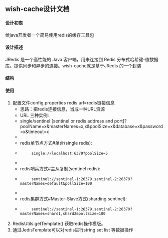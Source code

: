 ## wish-cache设计文档

#### 设计初衷
给java开发者一个简易使用redis的缓存工具包
#### 设计描述
JRedis 是一个高性能的 Java 客户端，用来连接到 Redis 分布式哈希键-值数据库。提供同步和异步的连接。wish-cache就是基于JRedis 的一个封装
#### 结构

#### 使用
1. 配置文件config.properties
 redis.url=redis链接信息
      * 思路：把redis连接信息，当成一种URL资源
	 * URL 三种实例:
	 * single/sentinel:[sentinel or redis address and port]?poolName=x&masterNames=x,x&poolSize=x&database=x&password=x&timeout=x
	 *
	 * redis单节点方式#单台(single redis):
     *          single://localhost:6379?poolSize=5
	 *
	 * redis哨兵方式#主从复制(sentinel redis):
     *          sentinel://sentinel-1:26379,sentinel-2:26379?masterNames=default&pollSize=100
	 *
	 * redis集群方式#Master-Slave方式(sharding sentinel):
     *          sentinel://sentinel-1:26379,sentinel-2:26379?masterNames=shard1,shard2&pollSize=100

2. RedisUtils.getTemplate() 获取redis操作模版。
3. 通过JedisTemplate可以对redis进行string set list 等数据操作


 
